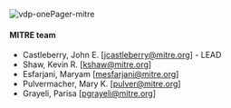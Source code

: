 ![vdp-onePager-mitre](https://github.com/vistadataproject/documents/blob/master/Submissions/mitre/src/vdp-mitre.png)


#### MITRE team

* Castleberry, John E. [jcastleberry@mitre.org] - LEAD
* Shaw, Kevin R. [kshaw@mitre.org]
* Esfarjani, Maryam [mesfarjani@mitre.org]
* Pulvermacher, Mary K. [pulver@mitre.org]
* Grayeli, Parisa [pgrayeli@mitre.org]
